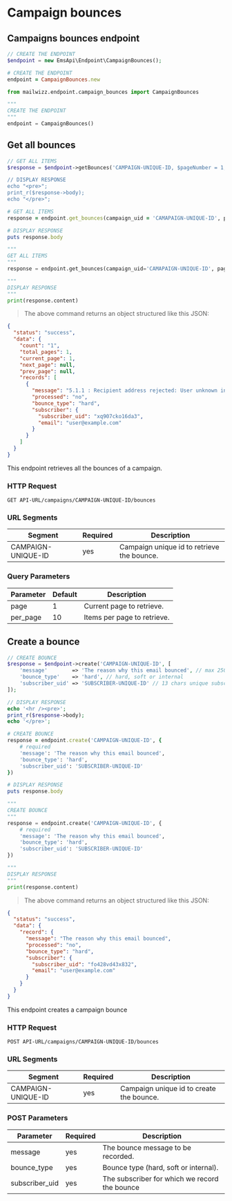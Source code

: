 # Campaign bounces

## Campaigns bounces endpoint
```php
// CREATE THE ENDPOINT
$endpoint = new EmsApi\Endpoint\CampaignBounces();
```

```ruby
# CREATE THE ENDPOINT
endpoint = CampaignBounces.new 
```

```python
from mailwizz.endpoint.campaign_bounces import CampaignBounces

"""
CREATE THE ENDPOINT
"""
endpoint = CampaignBounces()
```

## Get all bounces
```php
// GET ALL ITEMS
$response = $endpoint->getBounces('CAMPAIGN-UNIQUE-ID, $pageNumber = 1, $perPage = 10);

// DISPLAY RESPONSE
echo "<pre>";
print_r($response->body);
echo "</pre>";
```

```ruby
# GET ALL ITEMS
response = endpoint.get_bounces(campaign_uid = 'CAMAPAIGN-UNIQUE-ID', page = 1, per_page = 10)

# DISPLAY RESPONSE
puts response.body
```

```python
"""
GET ALL ITEMS
"""
response = endpoint.get_bounces(campaign_uid='CAMAPAIGN-UNIQUE-ID', page=1, per_page=10)

"""
DISPLAY RESPONSE
"""
print(response.content)
```
> The above command returns an object structured like this JSON:

```json
{
  "status": "success",
  "data": {
    "count": "1",
    "total_pages": 1,
    "current_page": 1,
    "next_page": null,
    "prev_page": null,
    "records": [
      {
        "message": "5.1.1 : Recipient address rejected: User unknown in virtual mailbox table",
        "processed": "no",
        "bounce_type": "hard",
        "subscriber": {
          "subscriber_uid": "xq907cko16da3",
          "email": "user@example.com"
        }
      }
    ]
  }
}
```

This endpoint retrieves all the bounces of a campaign.

### HTTP Request

`GET API-URL/campaigns/CAMPAIGN-UNIQUE-ID/bounces`

### URL Segments

| Segment            | Required | Description                                |
|--------------------|----------|--------------------------------------------|
| CAMPAIGN-UNIQUE-ID | yes      | Campaign unique id to retrieve the bounce. |

### Query Parameters

| Parameter | Default | Description                 |
|-----------|---------|-----------------------------|
| page      | 1       | Current page to retrieve.   |
| per_page  | 10      | Items per page to retrieve. |

## Create a bounce

```php 
// CREATE BOUNCE
$response = $endpoint->create('CAMPAIGN-UNIQUE-ID', [
    'message'        => 'The reason why this email bounced', // max 250 chars
    'bounce_type'    => 'hard', // hard, soft or internal
    'subscriber_uid' => 'SUBSCRIBER-UNIQUE-ID' // 13 chars unique subscriber identifier
]);

// DISPLAY RESPONSE
echo '<hr /><pre>';
print_r($response->body);
echo '</pre>';
```

```ruby
# CREATE BOUNCE
response = endpoint.create('CAMPAIGN-UNIQUE-ID', {
    # required
    'message': 'The reason why this email bounced',
    'bounce_type': 'hard',
    'subscriber_uid': 'SUBSCRIBER-UNIQUE-ID'
})

# DISPLAY RESPONSE
puts response.body
```
```python
"""
CREATE BOUNCE
"""
response = endpoint.create('CAMPAIGN-UNIQUE-ID', {
    # required
    'message': 'The reason why this email bounced',
    'bounce_type': 'hard',
    'subscriber_uid': 'SUBSCRIBER-UNIQUE-ID'
})

"""
DISPLAY RESPONSE
"""
print(response.content)
```
> The above command returns an object structured like this JSON:

```json
{
  "status": "success",
  "data": {
    "record": {
      "message": "The reason why this email bounced",
      "processed": "no",
      "bounce_type": "hard",
      "subscriber": {
        "subscriber_uid": "fo428vd43x832",
        "email": "user@example.com"
      }
    }
  }
}
```

This endpoint creates a campaign bounce

### HTTP Request

`POST API-URL/campaigns/CAMPAIGN-UNIQUE-ID/bounces`

### URL Segments

| Segment            | Required | Description                              |
|--------------------|----------|------------------------------------------|
| CAMPAIGN-UNIQUE-ID | yes      | Campaign unique id to create the bounce. |

### POST Parameters

| Parameter      | Required | Description                                   |
|----------------|----------|-----------------------------------------------|
| message        | yes      | The bounce message to be recorded.            |
| bounce_type    | yes      | Bounce type (hard, soft or internal).         |
| subscriber_uid | yes      | The subscriber for which we record the bounce |


